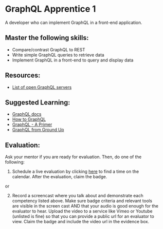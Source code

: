 # GraphQL Apprentice 1

A developer who can implement GraphQL in a front-end application.

## Master the following skills:

* Compare/contrast GraphQL to REST
* Write simple GraphQL queries to retrieve data
* Implement GraphQL in a front-end to query and display data

## Resources:

* [List of open GraphQL servers](http://apis.guru/graphql-apis/)

## Suggested Learning:

* [GraphQL docs](https://graphql.org/learn/)
* [How to GraphQL](https://www.howtographql.com/)
* [GraphQL - A Primer](https://www.udemy.com/course/graphql-a-primer/)
* [GraphQL from Ground Up](https://www.udemy.com/course/graphql-from-ground-up/)

## Evaluation:

Ask your mentor if you are ready for evaluation. Then, do one of the following:

1. Schedule a live evaluation by clicking [here](http://evals.codex.academy) to find a time on the calendar. After the evaluation, claim the badge.

or

2. Record a screencast where you talk about and demonstrate each competency listed above. Make sure badge criteria and relevant tools are visible in the screen cast AND that your audio is good enough for the evaluator to hear. Upload the video to a service like Vimeo or Youtube (unlisted is fine) so that you can provide a public url for an evaluator to view. Claim the badge and include the video url in the evidence box.
